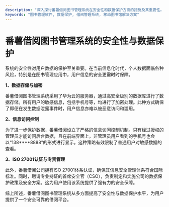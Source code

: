 ```yaml
---
description: "深入探讨番薯借阅图书管理系统在安全性和数据保护方面的措施及其重要性。"
keywords: "图书管理软件, 数据保护, 借阅管理系统, 移动图书馆解决方案"
---
```

# 番薯借阅图书管理系统的安全性与数据保护

系统的安全性对用户数据的保护至关重要。在当前信息化时代，个人数据面临各种风险，特别是在图书管理应用中，用户信息的安全更需时时保障。

**1、数据存储与加密**

番薯借阅图书管理系统采用了华为云的服务器，通过高安全级别的数据库进行了数据存储。所有用户的敏感信息，包括手机号等，均进行了加密处理。此种方式确保了即便在发生数据泄露事件时，用户信息亦难以被恶意访问和滥用。

**2、信息访问控制**

为了进一步保护数据，番薯借阅设立了严格的信息访问控制机制。只有经过授权的管理员才能访问后台数据，且在前端界面上，非管理员用户看到的手机号也会以“138****8888”的形式进行显示。这种策略有效限制了普通用户对敏感数据的查看。

**3、ISO 27001认证与专责管理**

此外，番薯借阅公司拥有ISO 27001体系认证，确保其信息安全管理体系符合国际标准。同时，聘请专业持证的首席安全官（CSO），负责制定和实施公司的数据保护政策及安全方案。这为用户使用该系统提供了强有力的安全保障。

综上所述，番薯借阅图书管理系统从多方面提高了安全性与数据保护水平，为用户提供了一个安全可靠的借阅平台。
